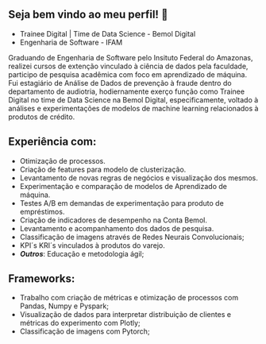 

## Seja bem vindo ao meu perfil! :wave:
* Trainee Digital | Time de Data Science - Bemol Digital
* Engenharia de Software - IFAM

Graduando de Engenharia de Software pelo Insituto Federal do Amazonas, realizei cursos de extenção vinculado à ciência de dados pela faculdade, participo de pesquisa acadêmica com foco em aprendizado de máquina. Fui estagiário de Análise de Dados de prevenção à fraude dentro do departamento de audiotria, hodiernamente exerço função como Trainee Digital no time de Data Science na Bemol Digital, especificamente, voltado à análises e experimentações de modelos de machine learning relacionados à produtos de crédito.

## Experiência com:
* Otimização de processos.
* Criação de features para modelo de clusterização.
* Levantamento de novas regras de negócios e visualização dos mesmos.
* Experimentação e comparação de modelos de Aprendizado de máquina.
* Testes A/B em demandas de experimentação para produto de empréstimos.
* Criação de indicadores de desempenho na Conta Bemol.
* Levantamento e acompanhamento dos dados de pesquisa.
* Classificação de imagens através de Redes Neurais Convolucionais;
* KPI´s KRI´s vinculados à produtos do varejo.
* ***Outros***: Educação e metodologia ágil;

## Frameworks:
* Trabalho com criação de métricas e otimização de processos com Pandas, Numpy e Pyspark;
* Visualização de dados para interpretar distribuição de clientes e métricas do experimento com Plotly;
* Classificação de imagens com Pytorch;


